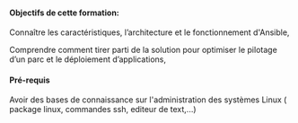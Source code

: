 #### Objectifs de cette formation:

Connaître les caractéristiques, l’architecture et le fonctionnement d'Ansible,

Comprendre comment tirer parti de la solution pour optimiser le pilotage d’un parc et le déploiement d’applications,

#### Pré-requis

Avoir des bases de connaissance sur l'administration des systèmes Linux ( package linux, commandes ssh, editeur de text,...)
